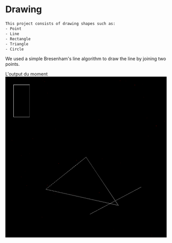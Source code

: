  # Drawing     
    This project consists of drawing shapes such as:    
    - Point     
    - Line      
    - Rectangle 
    - Triangle  
    - Circle    
We used a simple Bresenham's line algorithm to draw the line by joining two points.

L'output du moment     
![alt text](./image.png)